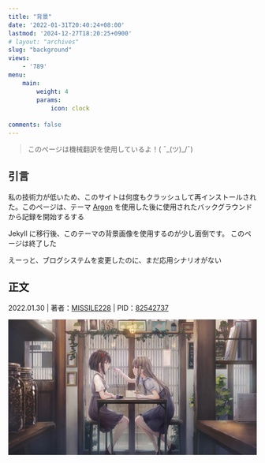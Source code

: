 ```yaml
---
title: "背景"
date: '2022-01-31T20:40:24+08:00'
lastmod: '2024-12-27T18:20:25+0900'
# layout: "archives"
slug: "background"
views:
    - '789'
menu:
    main:
        weight: 4
        params: 
            icon: clock

comments: false
---
```


> このページは機械翻訳を使用しているよ！( ¯\_(ツ)_/¯)

## 引言

私の技術力が低いため、このサイトは何度もクラッシュして再インストールされた。このページは、テーマ [Argon](https://github.com/solstice23/argon-theme) を使用した後に使用されたバックグラウンドから記録を開始するする

Jekyll に移行後、このテーマの背景画像を使用するのが少し面倒です。 このページは終了した

えーっと、ブログシステムを変更したのに、まだ応用シナリオがない

## 正文

2022.01.30 | 著者：[MISSILE228](https://www.pixiv.net/users/429077) | PID：[82542737](https://www.pixiv.net/artworks/82542737)

![blog-background](https://github.com/yexca/picx-images-hosting/raw/master/2023/04-网站背景/blog-background.2p10z489pjc0.webp)
